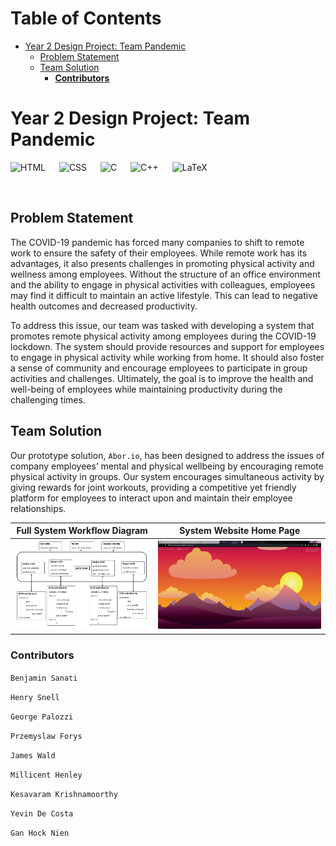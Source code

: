 Table of Contents
=================

* [Year 2 Design Project: Team Pandemic](#year-2-design-project-team-pandemic)
   * [Problem Statement](#problem-statement)
   * [Team Solution](#team-solution)
      * [**Contributors**](#contributors)

# Year 2 Design Project: Team Pandemic

![HTML](https://img.shields.io/badge/HTML5-E34F26?style=for-the-badge&logo=html5&logoColor=white) &emsp;
![CSS](	https://img.shields.io/badge/CSS3-1572B6?style=for-the-badge&logo=css3&logoColor=white) &emsp;
![C](https://img.shields.io/badge/C-00599C?style=for-the-badge&logo=c&logoColor=white) &emsp;
![C++](https://img.shields.io/badge/C%2B%2B-00599C?style=for-the-badge&logo=c%2B%2B&logoColor=white) &emsp;
![LaTeX](https://img.shields.io/badge/latex-%23008080.svg?style=for-the-badge&logo=latex&logoColor=white) &emsp;

<br />

## Problem Statement
The COVID-19 pandemic has forced many companies to shift to remote work to ensure the safety of their employees. While remote work has its advantages, it also presents challenges in promoting physical activity and wellness among employees. Without the structure of an office environment and the ability to engage in physical activities with colleagues, employees may find it difficult to maintain an active lifestyle. This can lead to negative health outcomes and decreased productivity.

To address this issue, our team was tasked with developing a system that promotes remote physical activity among employees during the COVID-19 lockdown. The system should provide resources and support for employees to engage in physical activity while working from home. It should also foster a sense of community and encourage employees to participate in group activities and challenges. Ultimately, the goal is to improve the health and well-being of employees while maintaining productivity during the challenging times.

## Team Solution
Our prototype solution, `Abor.io`, has been designed to address the issues of company employees’ mental and physical wellbeing by encouraging remote physical activity in groups. Our system encourages simultaneous activity by giving rewards for joint workouts, providing a competitive yet friendly platform for employees to interact upon and maintain their employee relationships. 

| Full System Workflow Diagram | System Website Home Page |
|---------|---------|
| <img src=READMEimgs/fullSystem.png width="310"/> | <img src=READMEimgs/IndividualWebsite.png width="390"/> |

### **Contributors**
`Benjamin Sanati`

`Henry Snell`

`George Palozzi`

`Przemyslaw Forys`

`James Wald`

`Millicent Henley`

`Kesavaram Krishnamoorthy`

`Yevin De Costa`

`Gan Hock Nien`
